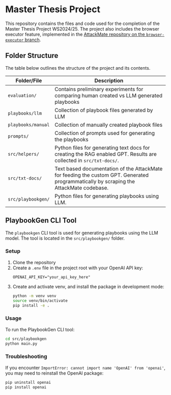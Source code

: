 # Master Thesis Project

This repository contains the files and code used for the completion of the Master Thesis Project WS2024/25.
The project also includes the browser executor feature, implemented in the [AttackMate repository on the `browser-executor` branch](https://github.com/annaerdi/attackmate/tree/browser-executor).


## Folder Structure

The table below outlines the structure of the project and its contents.

| Folder/File        | Description                                                                                                                            |
|--------------------|----------------------------------------------------------------------------------------------------------------------------------------|
| `evaluation/`      | Contains preliminary experiments for comparing human created vs LLM generated playbooks                                                |
| `playbooks/llm`    | Collection of playbook files generated by LLM                                                                                          |
| `playbooks/manual` | Collection of manually created playbook files                                                                                          |
| `prompts/`         | Collection of prompts used for generating the playbooks                                                                                |
| `src/helpers/`     | Python files for generating text docs for creating the RAG enabled GPT. Results are collected in `src/txt-docs/`.                      |
| `src/txt-docs/`    | Text based documentation of the AttackMate for feeding the custom GPT. Generated programmatically by scraping the AttackMate codebase. |
| `src/playbookgen/` | Python files for generating playbooks using LLM.                                                                                       |


## PlaybookGen CLI Tool

The `playbookgen` CLI tool is used for generating playbooks using the LLM model. The tool is located in the `src/playbookgen/` folder.

### Setup

1. Clone the repository
2. Create a `.env` file in the project root with your OpenAI API key:
   ```
   OPENAI_API_KEY="your_api_key_here"
   ```
3. Create and activate venv, and install the package in development mode:
   ```bash
   python -m venv venv
   source venv/bin/activate
   pip install -e .
   ```

### Usage

To run the PlaybookGen CLI tool:

```bash
cd src/playbookgen
python main.py
```

### Troubleshooting

If you encounter `ImportError: cannot import name 'OpenAI' from 'openai'`, you may need to reinstall the OpenAI package:

```bash
pip uninstall openai
pip install openai
```

